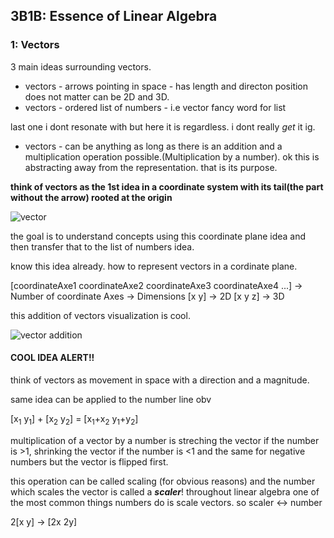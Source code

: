 ## 3B1B: Essence of Linear Algebra

### 1: Vectors
3 main ideas surrounding vectors.
- vectors - arrows pointing in space - has length and directon position does not matter can be 2D and 3D.
- vectors - ordered list of numbers - i.e vector fancy word for list

last one i dont resonate with but here it is regardless. i dont really _get_ it ig.

- vectors - can be anything as long as there is an addition and a multiplication operation possible.(Multiplication by a number). ok this is abstracting away from the representation. that is its purpose.

**think of vectors as the 1st idea in a coordinate system with its tail(the part without the arrow) rooted at the origin**

![vector](/media/3b1b-la-vectors.png "vector sitting on a coordinate plane")

the goal is to understand concepts using this coordinate plane idea and then transfer that to the list of numbers idea.

know this idea already. how to represent vectors in a cordinate plane.

[coordinateAxe1 coordinateAxe2 coordinateAxe3 coordinateAxe4 ...] -> Number of coordinate Axes -> Dimensions
[x y] -> 2D
[x y z] -> 3D

this addition of vectors visualization is cool.

![vector addition](/media/3b1b-la-vector-addition.png "addition of vectors sitting in a coordinate plane")

#### COOL IDEA ALERT!!
think of vectors as movement in space with a direction and a magnitude.


same idea can be applied to the number line obv

[x<sub>1</sub> y<sub>1</sub>] + [x<sub>2</sub> y<sub>2</sub>] = [x<sub>1</sub>+x<sub>2</sub> y<sub>1</sub>+y<sub>2</sub>]

multiplication of a vector by a number is streching the vector if the number is >1, shrinking the vector if the number is <1 and the same for negative numbers but the vector is flipped first.


this operation can be called scaling (for obvious reasons) and the number which scales the vector is called a **_scaler_**!
throughout linear algebra one of the most common things numbers do is scale vectors. so scaler <-> number

2[x y] -> [2x 2y]
